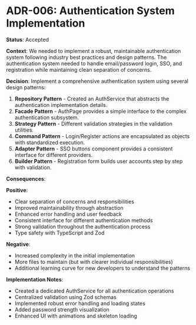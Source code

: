 
# ADR-006: Authentication System Implementation

**Status**: Accepted

**Context**: 
We needed to implement a robust, maintainable authentication system following industry best practices and design patterns. The authentication system needed to handle email/password login, SSO, and registration while maintaining clean separation of concerns.

**Decision**: 
Implement a comprehensive authentication system using several design patterns:

1. **Repository Pattern** - Created an AuthService that abstracts the authentication implementation details.
2. **Facade Pattern** - AuthPage provides a simple interface to the complex authentication subsystem.
3. **Strategy Pattern** - Different validation strategies in the validation utilities.
4. **Command Pattern** - Login/Register actions are encapsulated as objects with standardized execution.
5. **Adapter Pattern** - SSO buttons component provides a consistent interface for different providers.
6. **Builder Pattern** - Registration form builds user accounts step by step with validation.

**Consequences**:

**Positive**:
- Clear separation of concerns and responsibilities
- Improved maintainability through abstraction
- Enhanced error handling and user feedback
- Consistent interface for different authentication methods
- Strong validation throughout the authentication process
- Type safety with TypeScript and Zod

**Negative**:
- Increased complexity in the initial implementation
- More files to maintain (but with clearer individual responsibilities)
- Additional learning curve for new developers to understand the patterns

**Implementation Notes**:
- Created a dedicated AuthService for all authentication operations
- Centralized validation using Zod schemas
- Implemented robust error handling and loading states
- Added password strength visualization
- Enhanced UI with animations and skeleton loading
